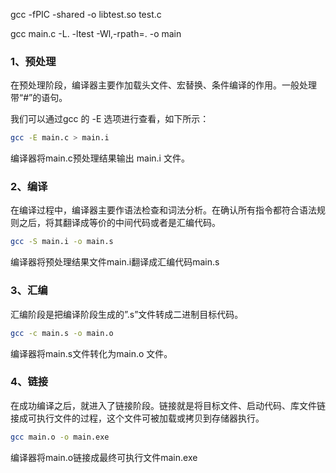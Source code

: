  gcc -fPIC -shared -o libtest.so test.c

gcc main.c -L. -ltest -Wl,-rpath=.  -o main



### 1、预处理

在预处理阶段，编译器主要作加载头文件、宏替换、条件编译的作用。一般处理带“#”的语句。

我们可以通过gcc 的 -E 选项进行查看，如下所示：

```bash
gcc -E main.c > main.i
```

编译器将main.c预处理结果输出 main.i 文件。

### 2、编译

在编译过程中，编译器主要作语法检查和词法分析。在确认所有指令都符合语法规则之后，将其翻译成等价的中间代码或者是汇编代码。

```bash
gcc -S main.i -o main.s
```

编译器将预处理结果文件main.i翻译成汇编代码main.s

### 3、汇编

汇编阶段是把编译阶段生成的”.s”文件转成二进制目标代码。

```bash
gcc -c main.s -o main.o
```

编译器将main.s文件转化为main.o 文件。

### 4、链接

在成功编译之后，就进入了链接阶段。链接就是将目标文件、启动代码、库文件链接成可执行文件的过程，这个文件可被加载或拷贝到存储器执行。

```bash
gcc main.o -o main.exe
```

编译器将main.o链接成最终可执行文件main.exe